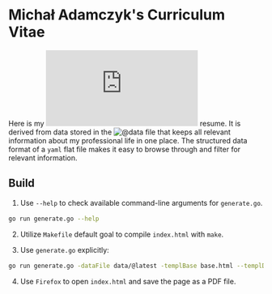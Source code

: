 # Michał Adamczyk's Curriculum Vitae

Here is my
![@latest](https://github.com/mdm-code/cv/blob/main/michal-adamczyk.pdf)
resume. It is derived from data stored in the
![@data](https://github.com/mdm-code/cv/blob/main/data/data.yaml) file that
keeps all relevant information about my professional life in one place. The
structured data format of a `yaml` flat file makes it easy to browse through
and filter for relevant information.


## Build

1. Use `--help` to check available command-line arguments for `generate.go`.

```sh
go run generate.go --help
```

2. Utilize `Makefile` default goal to compile `index.html` with `make`.


3. Use `generate.go` explicitly:

```sh
go run generate.go -dataFile data/@latest -templBase base.html --templDir template/index.html > index.html
```

4. Use `Firefox` to open `index.html` and save the page as a PDF file.
